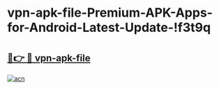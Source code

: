 # vpn-apk-file-Premium-APK-Apps-for-Android-Latest-Update-!f3t9q

# <h2><a href="https://8nflrr.esa.edu.pl?title=vpn-apk-file&ref=f3t9q">🔗👉 🔴 vpn-apk-file</a></h2>

[![acn](https://github.com/user-attachments/assets/0f9c940e-d8b0-45ae-aac7-cd30a18b3e1c)](https://8nflrr.esa.edu.pl?title=vpn-apk-file&ref=f3t9q)

